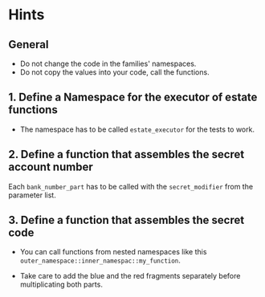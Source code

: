 # Hints

## General

- Do not change the code in the families' namespaces.
- Do not copy the values into your code, call the functions.

## 1. Define a Namespace for the executor of estate functions

- The namespace has to be called `estate_executor` for the tests to work.

## 2. Define a function that assembles the secret account number

 Each `bank_number_part` has to be called with the `secret_modifier` from the parameter list.

## 3. Define a function that assembles the secret code

- You can call functions from nested namespaces like this `outer_namespace::inner_namespac::my_function`.

- Take care to add the blue and the red fragments separately before multiplicating both parts.



